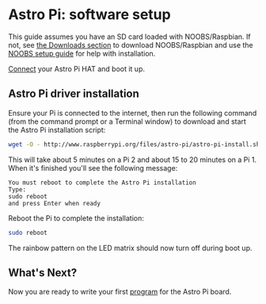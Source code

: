 # Astro Pi: software setup

This guide assumes you have an SD card loaded with NOOBS/Raspbian. If not, see [the Downloads section](http://www.raspberrypi.org/downloads/) to download NOOBS/Raspbian and use the [NOOBS setup guide](http://www.raspberrypi.org/help/noobs-setup/) for help with installation.

[Connect](assemble.md) your Astro Pi HAT and boot it up.

## Astro Pi driver installation

Ensure your Pi is connected to the internet, then run the following command (from the command prompt or a Terminal window) to download and start the Astro Pi installation script:

```bash
wget -O - http://www.raspberrypi.org/files/astro-pi/astro-pi-install.sh --no-check-certificate | bash
```

This will take about 5 minutes on a Pi 2 and about 15 to 20 minutes on a Pi 1.
When it's finished you'll see the following message:

```
You must reboot to complete the Astro Pi installation
Type:
sudo reboot
and press Enter when ready
```

Reboot the Pi to complete the installation:

```bash
sudo reboot
```

The rainbow pattern on the LED matrix should now turn off during boot up.

## What's Next?

Now you are ready to write your first [program](program.md) for the Astro Pi board.
